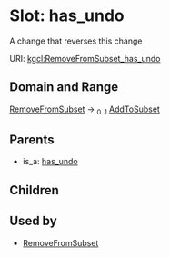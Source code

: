
# Slot: has_undo


A change that reverses this change

URI: [kgcl:RemoveFromSubset_has_undo](http://w3id.org/kgcl/RemoveFromSubset_has_undo)


## Domain and Range

[RemoveFromSubset](RemoveFromSubset.md) &#8594;  <sub>0..1</sub> [AddToSubset](AddToSubset.md)

## Parents

 *  is_a: [has_undo](has_undo.md)

## Children


## Used by

 * [RemoveFromSubset](RemoveFromSubset.md)

